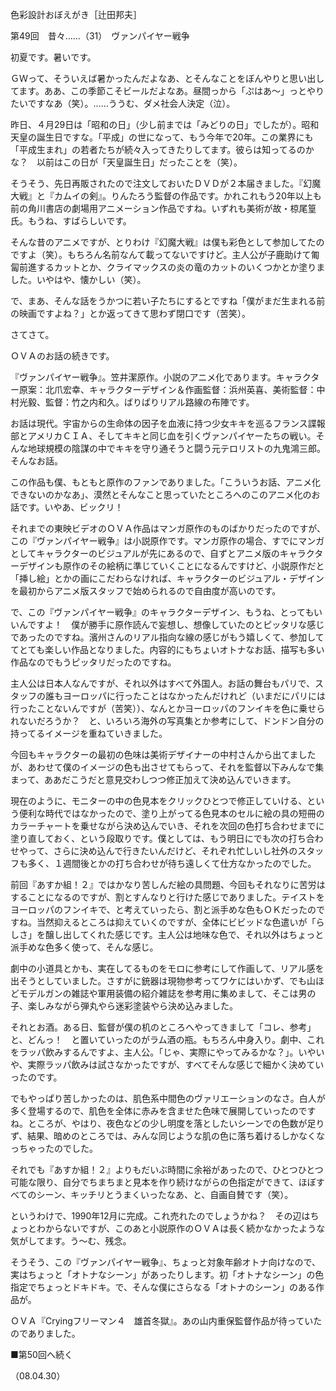 <!-- source: http://web.archive.org/web/20250215190716/http://www.style.fm/as/05_column/tsujita/tsujita49.shtml -->

色彩設計おぼえがき［辻田邦夫］

第49回　昔々……（31）　ヴァンパイヤー戦争

初夏です。暑いです。

ＧＷって、そういえば暑かったんだよなあ、とそんなことをぼんやりと思い出してます。ああ、この季節こそビールだよなあ。昼間っから「ぷはあ〜」っとやりたいですなあ（笑）。……ううむ、ダメ社会人決定（泣）。

昨日、４月29日は「昭和の日」（少し前までは「みどりの日」でしたが）。昭和天皇の誕生日ですな。「平成」の世になって、もう今年で20年。この業界にも「平成生まれ」の若者たちが続々入ってきたりしてます。彼らは知ってるのかな？　以前はこの日が「天皇誕生日」だったことを（笑）。

そうそう、先日再販されたので注文しておいたＤＶＤが２本届きました。『幻魔大戦』と『カムイの剣』。りんたろう監督の作品です。かれこれもう20年以上も前の角川書店の劇場用アニメーション作品ですね。いずれも美術が故・椋尾篁氏。もうね、すばらしいです。

そんな昔のアニメですが、とりわけ『幻魔大戦』は僕も彩色として参加してたのですよ（笑）。もちろん名前なんて載ってないですけど。主人公が子鹿助けて匍匐前進するカットとか、クライマックスの炎の竜のカットのいくつかとか塗りました。いやはや、懐かしい（笑）。

で、まあ、そんな話をうかつに若い子たちにするとですね「僕がまだ生まれる前の映画ですよね？」とか返ってきて思わず閉口です（苦笑）。

さてさて。

ＯＶＡのお話の続きです。

『ヴァンパイヤー戦争』。笠井潔原作。小説のアニメ化であります。キャラクター原案：北爪宏幸、キャラクターデザイン＆作画監督：浜州英喜、美術監督：中村光毅、監督：竹之内和久。ばりばりリアル路線の布陣です。

お話は現代。宇宙からの生命体の因子を血液に持つ少女キキを巡るフランス諜報部とアメリカＣＩＡ、そしてキキと同じ血を引くヴァンパイヤーたちの戦い。そんな地球規模の陰謀の中でキキを守り通そうと闘う元テロリストの九鬼鴻三郎。そんなお話。

この作品も僕、もともと原作のファンでありました。「こういうお話、アニメ化できないのかなあ」、漠然とそんなこと思っていたところへのこのアニメ化のお話です。いやあ、ビックリ！

それまでの東映ビデオのＯＶＡ作品はマンガ原作のものばかりだったのですが、この『ヴァンパイヤー戦争』は小説原作です。マンガ原作の場合、すでにマンガとしてキャラクターのビジュアルが先にあるので、自ずとアニメ版のキャラクターデザインも原作のその絵柄に準じていくことになるんですけど、小説原作だと「挿し絵」とかの画にこだわらなければ、キャラクターのビジュアル・デザインを最初からアニメ版スタッフで始められるので自由度が高いのです。

で、この『ヴァンパイヤー戦争』のキャラクターデザイン、もうね、とってもいいんですよ！　僕が勝手に原作読んで妄想し、想像していたのとピッタリな感じであったのですね。濱州さんのリアル指向な線の感じがもう嬉しくて、参加しててとても楽しい作品となりました。内容的にもちょいオトナなお話、描写も多い作品なのでもうピッタリだったのですね。

主人公は日本人なんですが、それ以外はすべて外国人。お話の舞台もパリで、スタッフの誰もヨーロッパに行ったことはなかったんだけれど（いまだにパリには行ったことないんですが（苦笑））、なんとかヨーロッパのフンイキを色に乗せられないだろうか？　と、いろいろ海外の写真集とか参考にして、ドンドン自分の持ってるイメージを重ねていきました。

今回もキャラクターの最初の色味は美術デザイナーの中村さんから出てましたが、あわせて僕のイメージの色も出させてもらって、それを監督以下みんなで集まって、ああだこうだと意見交わしつつ修正加えて決め込んでいきます。

現在のように、モニターの中の色見本をクリックひとつで修正していける、という便利な時代ではなかったので、塗り上がってる色見本のセルに絵の具の短冊のカラーチャートを乗せながら決め込んでいき、それを次回の色打ち合わせまでに塗り直しておく、という段取りです。僕としては、もう明日にでも次の打ち合わせやって、さらに決め込んで行きたいんだけど、それぞれ忙しいし社外のスタッフも多く、１週間後とかの打ち合わせが待ち遠しくて仕方なかったのでした。

前回『あすか組！２』ではかなり苦しんだ絵の具問題、今回もそれなりに苦労はすることになるのですが、割とすんなりと行けた感じでありました。テイストをヨーロッパのフンイキで、と考えていったら、割と派手めな色もＯＫだったのですね。当然抑えるところは抑えていくのですが、全体にビビッドな色遣いが「らしさ」を醸し出してくれた感じです。主人公は地味な色で、それ以外はちょっと派手めな色多く使って、そんな感じ。

劇中の小道具とかも、実在してるものをモロに参考にして作画して、リアル感を出そうとしていました。さすがに銃器は現物参考ってワケにはいかず、でも山ほどモデルガンの雑誌や軍用装備の紹介雑誌を参考用に集めまして、そこは男の子、楽しみながら弾丸やら迷彩塗装やら決め込みました。

それとお酒。ある日、監督が僕の机のところへやってきまして「コレ、参考」と、どんっ！　と置いていったのがラム酒の瓶。もちろん中身入り。劇中、これをラッパ飲みするんですよ、主人公。「じゃ、実際にやってみるかな？」。いやいや、実際ラッパ飲みは試さなかったですが、すべてそんな感じで細かく決めていったのです。

でもやっぱり苦しかったのは、肌色系中間色のヴァリエーションのなさ。白人が多く登場するので、肌色を全体に赤みを含ませた色味で展開していったのですね。ところが、やはり、夜色などの少し明度を落としたいシーンでの色数が足りず、結果、暗めのところでは、みんな同じような肌の色に落ち着けるしかなくなっちゃったのでした。

それでも『あすか組！２』よりもだいぶ時間に余裕があったので、ひとつひとつ可能な限り、自分でちまちまと見本を作り続けながらの色指定ができて、ほぼすべてのシーン、キッチリとうまくいったなあ、と、自画自賛です（笑）。

というわけで、1990年12月に完成。これ売れたのでしょうかね？　その辺はちょっとわからないですが、このあと小説原作のＯＶＡは長く続かなかったような気がしてます。う〜む、残念。

そうそう、この『ヴァンパイヤー戦争』、ちょっと対象年齢オトナ向けなので、実はちょっと「オトナなシーン」があったりします。初「オトナなシーン」の色指定でちょっとドキドキ。で、そんな僕にさらなる「オトナのシーン」のある作品が。

ＯＶＡ『Cryingフリーマン４　雄首冬獄』。あの山内重保監督作品が待っていたのでありました。

■第50回へ続く

（08.04.30）
